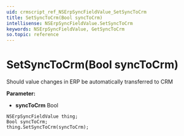 ```yaml
---
uid: crmscript_ref_NSErpSyncFieldValue_SetSyncToCrm
title: SetSyncToCrm(Bool syncToCrm)
intellisense: NSErpSyncFieldValue.SetSyncToCrm
keywords: NSErpSyncFieldValue, GetSyncToCrm
so.topic: reference
---
```


# SetSyncToCrm(Bool syncToCrm)

Should value changes in ERP be automatically transferred to CRM

**Parameter:** 
* **syncToCrm** Bool

```crmscript
NSErpSyncFieldValue thing;
Bool syncToCrm;
thing.SetSyncToCrm(syncToCrm);
```

